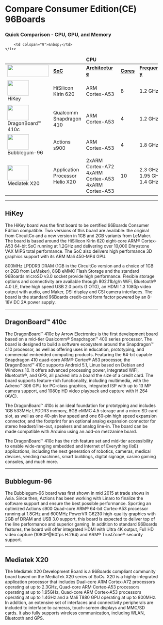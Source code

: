 # Compare Consumer Edition(CE) 96Boards

### Quick Comparison - CPU, GPU, and Memory

<table align="center">
<thead>
	<tr>
		<td></td>
		<td><b></td>
		<td colspan="3"><b>CPU</td>
		<td><b></td>
		<td colspan="4"><b>RAM</td>
	</tr>
</thead>	
<tbody>
	<tr>
		<td><img src="http://i.imgur.com/mKjYKTH.png" data-canonical-src="http://i.imgur.com/mKjYKTH.png" width="135" height="40" /></td>
		<td><a href="https://en.wikipedia.org/wiki/System_on_a_chip"><b>SoC</a></td>
		<td><a href="https://en.wikipedia.org/wiki/ARM_architecture"><b>Architecture&shy;</a></td>
		<td><a href="https://en.wikipedia.org/wiki/Multi-core_processor"><b>Cores</a></td>
		<td><a href=""><b>Frequency&shy;</a></td>
		<td><a href="https://en.wikipedia.org/wiki/Graphics_processing_unit"><b>GPU</a></td>
		<td><a href="https://en.wikipedia.org/wiki/Random-access_memory"><b>Size&shy;</a></td>
		<td><a href="https://en.wikipedia.org/wiki/Random-access_memory"><b>Data rate</a></td>
		<td><a href="https://en.wikipedia.org/wiki/Random-access_memory"><b>Type</a></td>
	</tr>
	<tr>
		<td> <img src="http://i.imgur.com/0e7lsoO.png" data-canonical-src="http://i.imgur.com/0e7lsoO.png" width="70" height="50" /> <br> HiKey</td>
		<td>HiSilicon<br>Kirin 620</td>
		<td>ARM Cortex-A53</td>
		<td>8</td>
		<td>1.2 GHz</td>
		<td>Mali-450 MP4</td>
		<td>1 GB or 2 GB</td>
		<td>1600</td>
		<td>LPDDR3</td>
	</tr>
	<tr>
		<td><img src="http://i.imgur.com/4a5GXRd.png" data-canonical-src="http://i.imgur.com/4a5GXRd.png" width="70" height="50" /> <br> DragonBoard™ 410c</td>
		<td>Qualcomm<br>Snapdragon 410</td>
		<td>ARM Cortex-A53</td>
		<td>4</td>
		<td>1.2 GHz</td>
		<td>Qualcomm<br>Adreno 306</td>
		<td>1 GB</td>
		<td>1066</td>
		<td>LPDDR3</td>
	</tr>
	<tr>
		<td> <img src="http://i.imgur.com/ykySoFc.png" data-canonical-src="http://i.imgur.com/ykySoFc.png" width="70" height="50" /> <br> Bubblegum-96</td>
		<td>Actions<br>s900</td>
		<td>ARM Cortex-A53</td>
		<td>4</td>
		<td>1.8 GHz</td>
		<td>PowerVR G6230</td>
		<td>2 GB</td>
		<td>2400</td>
		<td>LPDDR3</td>
	</tr>
	<tr>
		<td> <img src="http://i.imgur.com/kSjTguX.png" data-canonical-src="http://i.imgur.com/kSjTguX.png" width="70" height="50" /> <br> Mediatek X20</td>
		<td>Application Processor<br>Helio X20</td>
		<td>2xARM Cortex-A72<br>4xARM Cortex-A53<br>4xARM Cortex-A53</td>
		<td>10</td>
		<td>2.3 GHz<br>1.95 GHz<br>1.4 GHz</td>
		<td>Mail-T880</td>
		<td>2 GB</td>
		<td>?</td>
		<td>LPDDR3</td>
	</tr>
	<tr>
			
		<td colspan="9">&nbsp;</td>
	</tr>
</tbody>
</table>

***

## HiKey

The HiKey board was the first board to be certified 96Boards Consumer Edition compatible. Two versions of this board are available: the original from CircuitCo and a new version in 1GB and 2GB variants from LeMaker. The board is based around the HiSilicon Kirin 620 eight-core ARM® Cortex-A53 64-bit SoC running at 1.2GHz and delivering over 10,000 Dhrystone VAX MIPS total performance. The SoC also delivers high performance 3D graphics support with its ARM Mali 450-MP4 GPU.

800MHz LPDDR3 DRAM (1GB in the CircuitCo version and a choice of 1GB or 2GB from LeMaker), 8GB eMMC Flash Storage and the standard 96Boards microSD v3.0 socket provide high performance. Flexible storage options and connectivity are available through 802.11b/g/n WiFi, Bluetooth® 4.0 LE, three high speed USB 2.0 ports (1 OTG), an HDMI 1.3 1080p video output with audio, and Maker, DSI display and CSI camera interfaces. The board is the standard 96Boards credit-card form factor powered by an 8-18V DC 2A power supply.

***

## DragonBoard™ 410c

The DragonBoard™ 410c by Arrow Electronics is the first development board based on a mid-tier Qualcomm® Snapdragon™ 400 series processor. The board is designed to build a software ecosystem around the Snapdragon™ 410 processor, as well as offering uses in education, prototyping, and commercial embedded computing products. Featuring the 64-bit capable Snapdragon 410 quad-core ARM® Cortex® A53 processor, the DragonBoard™ 410c supports Android 5.1, Linux based on Debian and Windows 10. It offers advanced processing power, integrated WiFi, Bluetooth®, and GPS, all packed into a board the size of a credit card. The board supports feature-rich functionality, including multimedia, with the Adreno™ 306 GPU for PC-class graphics, integrated ISP with up to 13 MP camera support, and 1080p HD video playback and capture with H.264 (AVC).

The DragonBoard™ 410c is an ideal foundation for prototyping and includes 1GB 533MHz LPDDR3 memory, 8GB eMMC 4.5 storage and a micro SD card slot, as well as one 40-pin low speed and one 60-pin high speed expansion connector, and the footprint for an optional analog expansion connector for stereo headset/line-out, speakers and analog line-in. The board can be made compatible with Arduino using an add-on mezzanine board.

The DragonBoard™ 410c has the rich feature set and mid-tier accessibility to enable wide-ranging embedded and Internet of Everything (IoE) applications, including the next generation of robotics, cameras, medical devices, vending machines, smart buildings, digital signage, casino gaming consoles, and much more.

***

## Bubblegum-96

The Bubblegum-96 board was first shown in mid 2015 at trade shows in Asia. Since then,  Actions has been working with Linaro to finalize the software support and ensure the best possible performance. Sporting an optimized Actions s900 Quad-core ARM® 64-bit Cortex-A53 processor running at 1.8GHz and 600MHz PowerVR G6230 high-quality graphics with 2GB of DRAM and USB 3.0 support, this board is expected to deliver top of the line performance and superior gaming.
In addition to standard 96Boards features, the board will offer integrated HDMI with Ultra 4K output, Full HD video capture (1080P@60fps H.264) and ARM® TrustZone® security support.

***

## Mediatek X20

The Mediatek X20 Development Board is a 96Boards compliant community board based on the MediaTek X20 series of SoCs. X20 is a highly integrated application processor that includes Dual-core ARM Cortex-A72 processors operating at up to 2.3GHz, Quad-core ARM Cortex-A53 processors operating at up to 1.95GHz, Quad-core ARM Cortex-A53 processors operating at up to 1.4GHz and a Mali T880 GPU operating at up to 800MHz. In addition, an extensive set of interfaces and connectivity peripherals are included to interface to cameras, touch-screen displays and MMC/SD cards. It also fully supports wireless communication, including WLAN, Bluetooth and GPS.
